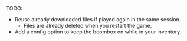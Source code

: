 TODO:
- Reuse already downloaded files if played again in the same session.
  - Files are already deleted when you restart the game.
- Add a config option to keep the boombox on while in your inventory.